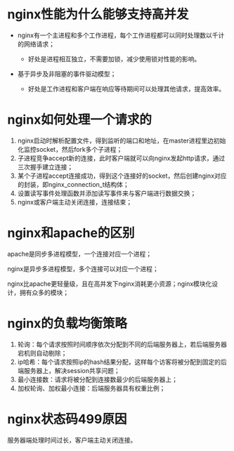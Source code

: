# nginx性能为什么能够支持高并发

- nginx有一个主进程和多个工作进程，每个工作进程都可以同时处理数以千计的网络请求；
  - 好处是进程相互独立，不需要加锁，减少使用锁对性能的影响。

- 基于异步及非阻塞的事件驱动模型；
  - 好处是工作进程和客户端在响应等待期间可以处理其他请求，提高效率。



# nginx如何处理一个请求的

1. nginx启动时解析配置文件，得到监听的端口和地址，在master进程里边初始化监控socket，然后fork多个子进程；
2. 子进程竞争accept新的连接，此时客户端就可以向nginx发起http请求，通过三次握手建立连接；
3. 某个子进程accept连接成功，得到这个连接好的socket，然后创建nginx对应的封装，即nginx_connection_t结构体；
4. 设置读写事件处理函数并添加读写事件来与客户端进行数据交换；
5. nginx或客户端主动关闭连接，连接结束；





# nginx和apache的区别

apache是同步多进程模型，一个连接对应一个进程；

nginx是异步多进程模型，多个连接可以对应一个进程；



nginx比apache更轻量级，且在高并发下nginx消耗更小资源；nginx模块化设计，拥有众多的模块；



# nginx的负载均衡策略

1. 轮询：每个请求按照时间顺序依次分配到不同的后端服务器上，若后端服务器宕机则自动剔除；
2. ip哈希：每个请求按照ip的hash结果分配，这样每个访客将被分配到固定的后端服务器上，解决session共享问题；
3. 最小连接数：请求将被分配到连接数最少的后端服务器上；
4. 加权轮询、加权最小连接：后端服务器具有权重比例；



# nginx状态码499原因

服务器端处理时间过长，客户端主动关闭连接。